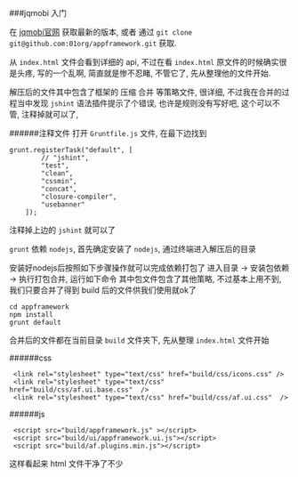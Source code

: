 ###jqmobi 入门

在 [jqmobi官网](http://app-framework-software.intel.com/) 获取最新的版本, 或者 通过 `git clone git@github.com:01org/appframework.git` 获取.


从 `index.html` 文件会看到详细的 api, 不过在看 `index.html` 原文件的时候确实很是头疼, 写的一个乱啊, 简直就是惨不忍睹, 不管它了, 先从整理他的文件开始.

解压后的文件其中包含了框架的 压缩 合并 等策略文件, 很详细, 不过我在合并的过程当中发现 `jshint` 语法插件提示了个错误, 也许是规则没有写好吧, 这个可以不管, 注释掉就可以了,

######注释文件
打开 `Gruntfile.js` 文件, 在最下边找到

```
grunt.registerTask("default", [
        // "jshint",
        "test",
        "clean",
        "cssmin",
        "concat",
        "closure-compiler",
        "usebanner"
    ]);
```    
注释掉上边的 `jshint` 就可以了



`grunt` 依赖 `nodejs`, 首先确定安装了 `nodejs`, 通过终端进入解压后的目录

安装好nodejs后按照如下步骤操作就可以完成依赖打包了
进入目录 -> 安装包依赖 -> 执行打包合并, 运行如下命令
其中包文件包含了其他策略, 不过基本上用不到, 我们只要合并了得到 build 后的文件供我们使用就ok了

```
cd appframework 
npm install
grunt default

```

合并后的文件都在当前目录 `build` 文件夹下, 先从整理 `index.html` 文件开始

######css

```
 <link rel="stylesheet" type="text/css" href="build/css/icons.css" />    
 <link rel="stylesheet" type="text/css" href="build/css/af.ui.base.css"  />
 <link rel="stylesheet" type="text/css" href="build/css/af.ui.css"  />

```

######js


```
 <script src="build/appframework.js" ></script>
 <script src="build/ui/appframework.ui.js"></script>
 <script src="build/af.plugins.min.js"></script>

```

这样看起来 html 文件干净了不少 
